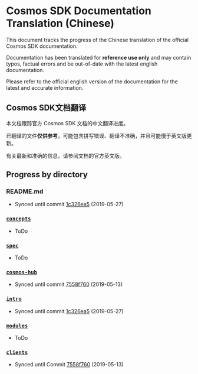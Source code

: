 # Cosmos SDK Documentation Translation (Chinese)

This document tracks the progress of the Chinese translation of the official Cosmos SDK documentation.

Documentation has been translated for **reference use only** and may contain typos, factual errors and be out-of-date with the latest english documentation.

Please refer to the official english version of the documentation for the latest and accurate information.

## Cosmos SDK文档翻译

本文档跟踪官方 Cosmos SDK 文档的中文翻译进度。

已翻译的文件**仅供参考**，可能包含拼写错误、翻译不准确，并且可能慢于英文版更新。

有关最新和准确的信息，请参阅文档的官方英文版。

## Progress by directory

### README.md

- Synced until commit [1c326ea5](https://github.com/osiz-blockchainapp/bitcoiva-sdk/commit/1c326ea524eade1da8771cd7e4343012203a166f) (2019-05-27)

### [`concepts`](../concepts/)

- ToDo

### [`spec`](../spec/)

- ToDo

### [`cosmos-hub`](../cosmos-hub/)

- Synced until commit [7558f760](https://github.com/osiz-blockchainapp/bitcoiva-sdk/commit/7558f7607918b6337a8b58b8f956d6776f503138) (2019-05-13)

### [`intro`](../intro/)

- Synced until commit [1c326ea5](https://github.com/osiz-blockchainapp/bitcoiva-sdk/commit/1c326ea524eade1da8771cd7e4343012203a166f) (2019-05-27)

### [`modules`](../modules/)

- ToDo

### [`clients`](../clients/)

- Synced until Commit [7558f760](https://github.com/osiz-blockchainapp/bitcoiva-sdk/commit/7558f7607918b6337a8b58b8f956d6776f503138) (2019-05-13)

